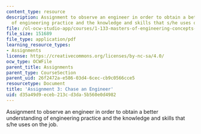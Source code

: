 ```yaml
---
content_type: resource
description: Assignment to observe an engineer in order to obtain a better understanding
  of engineering practice and the knowledge and skills that s/he uses on the job.
file: /ol-ocw-studio-app/courses/1-133-masters-of-engineering-concepts-of-engineering-practice-fall-2007/d35a49d9eceb213cd3da5b560e0d4982_assign_3.pdf
file_size: 151689
file_type: application/pdf
learning_resource_types:
- Assignments
license: https://creativecommons.org/licenses/by-nc-sa/4.0/
ocw_type: OCWFile
parent_title: Assignments
parent_type: CourseSection
parent_uid: 26f2472a-e586-03d4-6cec-cb9c0566cce5
resourcetype: Document
title: 'Assignment 3: Chase an Engineer'
uid: d35a49d9-eceb-213c-d3da-5b560e0d4982
---
```

Assignment to observe an engineer in order to obtain a better understanding of engineering practice and the knowledge and skills that s/he uses on the job.